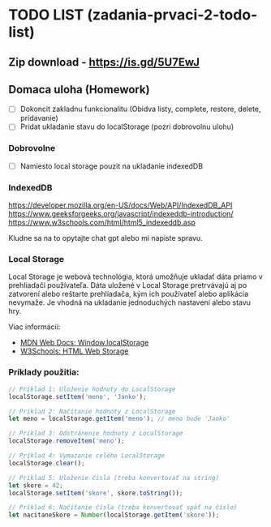 # TODO LIST (zadania-prvaci-2-todo-list)

## Zip download - https://is.gd/5U7EwJ

## Domaca uloha (Homework)

- [ ] Dokoncit zakladnu funkcionalitu (Obidva listy, complete, restore, delete, pridavanie)
- [ ] Pridat ukladanie stavu do localStorage (pozri dobrovolnu ulohu)

### Dobrovolne

- [ ] Namiesto local storage pouzit na ukladanie indexedDB


### IndexedDB

https://developer.mozilla.org/en-US/docs/Web/API/IndexedDB_API
https://www.geeksforgeeks.org/javascript/indexeddb-introduction/
https://www.w3schools.com/html/html5_indexeddb.asp

Kludne sa na to opytajte chat gpt alebo mi napiste spravu.

### Local Storage

Local Storage je webová technológia, ktorá umožňuje ukladať dáta priamo v prehliadači používateľa. Dáta uložené v Local Storage pretrvávajú aj po zatvorení alebo reštarte prehliadača, kým ich používateľ alebo aplikácia nevymaže. Je vhodná na ukladanie jednoduchých nastavení alebo stavu hry.

Viac informácií:
- [MDN Web Docs: Window.localStorage](https://developer.mozilla.org/en-US/docs/Web/API/Window/localStorage)
- [W3Schools: HTML Web Storage](https://www.w3schools.com/html/html5_webstorage.asp)

### Príklady použitia:

```javascript
// Príklad 1: Uloženie hodnoty do LocalStorage
localStorage.setItem('meno', 'Janko');

// Príklad 2: Načítanie hodnoty z LocalStorage
let meno = localStorage.getItem('meno'); // meno bude 'Janko'

// Príklad 3: Odstránenie hodnoty z LocalStorage
localStorage.removeItem('meno');

// Príklad 4: Vymazanie celého LocalStorage
localStorage.clear();

// Príklad 5: Uloženie čísla (treba konvertovať na string)
let skore = 42;
localStorage.setItem('skore', skore.toString());

// Príklad 6: Načítanie čísla (treba konvertovať späť na číslo)
let nacitaneSkore = Number(localStorage.getItem('skore'));